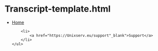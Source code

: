# Transcript-template.html


<div class="right">
    <ul id="nav-right">
        <li>
            <a href="https://Unixserv.eu" target="_blank">Home</a>
        </li>
        
        <li>
            <a href="https://Unixserv.eu/support"_blank">Support</a>
        </li>
    </ul>
</div>
  <link href="https://fonts.googleapis.com/css2?family=Baloo+Bhai+2:wght@600&display=swap" rel="stylesheet">
  
